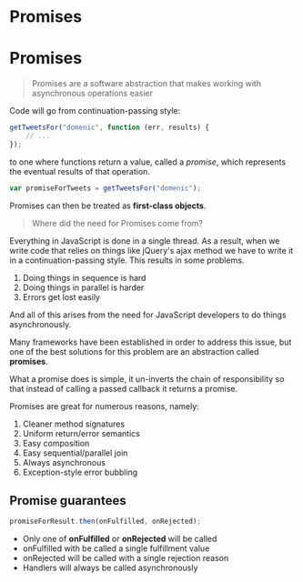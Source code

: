 Promises
===

# Promises

> Promises are a software abstraction that makes working with asynchronous operations easier

Code will go from continuation-passing style:

```javascript
getTweetsFor("domenic", function (err, results) {
    // ...
});
```

to one where functions return a value, called a *promise*, which represents the eventual results of that operation.

```javascript
var promiseForTweets = getTweetsFor("domenic");
```

Promises can then be treated as **first-class objects**.

> Where did the need for Promises come from?

Everything in JavaScript is done in a single thread. As a result, when we write code that relies on things like jQuery's ajax method we have to write it in a continuation-passing style. This results in some problems.

1. Doing things in sequence is hard
2. Doing things in parallel is harder
3. Errors get lost easily

And all of this arises from the need for JavaScript developers to do things asynchronously.

Many frameworks have been established in order to address this issue, but one of the best solutions for this problem are an abstraction called **promises**.

What a promise does is simple, it un-inverts the chain of responsibility so that instead of calling a passed callback it returns a promise.

Promises are great for numerous reasons, namely:

1. Cleaner method signatures
2. Uniform return/error semantics
3. Easy composition
4. Easy sequential/parallel join
5. Always asynchronous
6. Exception-style error bubbling


## Promise guarantees

```javascript
promiseForResult.then(onFulfilled, onRejected);
```

- Only one of **onFulfilled** or **onRejected** will be called
- onFulfilled with be called a single fulfillment value
- onRejected will be called with a single rejection reason
- Handlers will always be called asynchronously
